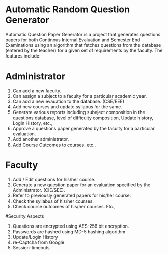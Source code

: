 # Automatic Random Question Generator

Automatic Question Paper Generator is a project that generates questions papers for both Continous Internal Evaluation and Semester End Examinations using an algorithm that fetches questions from the database (entered by the teacher) for a given set of requirements by the faculty. The features include:

# Administrator

1. Can add a new faculty.
2. Can assign a subject to a faculty for a particular academic year.
3. Can add a new evauation to the database. (CSE/EEE)
4. Add new courses and update syllabus for the same.
5. Generate various reports including subeject composition in the questions database, level of difficulty composition, Update history, Login History, etc.,
6. Approve a questions paper generated by the faculty for a particular evaluation.
7. Add another administrator.
8. Add Course Outcomes to courses.
etc.,

# Faculty

1. Add / Edit questions for his/her course.
2. Generate a new question paper for an evaluation specified by the Administrator. (CIE/SEE).
3. Refer to previously generated papers for his/her course.
4. Check the syllabus of his/her courses.
5. Check course outcomes of his/her courses.
Etc.,

#Security Aspects 

1. Questions are encrypted using AES-256 bit encryption.
2. Passwords are hashed using MD-5 hashing algorithm
3. Update/Login History
4. re-Captcha from Google
5. Session-timeouts




